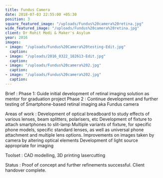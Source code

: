 ```yaml
---
title: Fundus Camera
date: 2018-07-03 22:55:00 +05:30
position: 3
square_featured_image: "/uploads/Fundus%20camera%20retina.jpg"
wide_featured_image: "/uploads/Fundus%20camera%20retina.jpg"
client: Dr Rohit Modi & Maker's Asylum
year: 2016
images:
- image: "/uploads/Fundus%20Camera%20testing-Edit.jpg"
  caption: 
- image: "/uploads/2016_0322_182613-Edit.jpg"
  caption: 
- image: "/uploads/Fundus%20camera%202.jpg"
  caption: 
- image: "/uploads/Fundus%20camera%202.jpg"
  caption: 
---
```


Brief :
Phase 1: Guide initial development of retinal imaging solution as mentor for graduation project
Phase 2 : Continue development and further testing of Smartphone-based retinal imaging aka Fundus camera

Areas of work :
Development of optical breadboard to study effects of various lenses, beam splitters, polarisers, etc
Development of fixture to attach smartphones to slit-lamp
Multiple variants of fixture, for specific phone models, specific standard lenses, as well as universal phone attachment and multiple lens options.
Improvements on images taken by camera by altering optical elements
Development of light source appropriate for imaging

Toolset :
CAD modelling, 3D printing
lasercutting

Status :
Proof of concept and further refinements successful.
Client handover complete.
